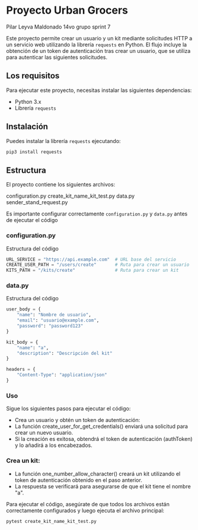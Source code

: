 # Proyecto Urban Grocers 

Pilar Leyva Maldonado 
14vo grupo sprint 7


Este proyecto permite crear un usuario y un kit mediante solicitudes HTTP a un servicio web utilizando la librería `requests` en Python.
El flujo incluye la obtención de un token de autenticación tras crear un usuario, que se utiliza para autenticar las siguientes solicitudes.
 
## Los requisitos

Para ejecutar este proyecto, necesitas instalar las siguientes dependencias:

- Python 3.x
- Librería `requests`

## Instalación

Puedes instalar la librería `requests` ejecutando:

```bash
pip3 install requests
```

## Estructura

El proyecto contiene los siguientes archivos:

configuration.py
create_kit_name_kit_test.py
data.py
sender_stand_request.py

Es importante configurar correctamente `configuration.py` y `data.py` antes de ejecutar el código

### configuration.py

Estructura del código

```python
URL_SERVICE = "https://api.example.com"  # URL base del servicio
CREATE_USER_PATH = "/users/create"       # Ruta para crear un usuario
KITS_PATH = "/kits/create"               # Ruta para crear un kit
```

### data.py

Estructura del código

```python
user_body = {
    "name": "Nombre de usuario",
    "email": "usuario@example.com",
    "password": "password123"
}

kit_body = {
    "name": "a",
    "description": "Descripción del kit"
}

headers = {
    "Content-Type": "application/json"
}
```

### Uso
Sigue los siguientes pasos para ejecutar el código:

- Crea un usuario y obtén un token de autenticación:
- La función create_user_for_get_credentials() enviará una solicitud para crear un nuevo usuario.
- Si la creación es exitosa, obtendrá el token de autenticación (authToken) y lo añadirá a los encabezados.

### Crea un kit:
- La función one_number_allow_character() creará un kit utilizando el token de autenticación obtenido en el paso anterior. 
- La respuesta se verificará para asegurarse de que el kit tiene el nombre "a".

Para ejecutar el código, asegúrate de que todos los archivos están correctamente configurados y luego ejecuta el archivo principal:

```bash
pytest create_kit_name_kit_test.py
```